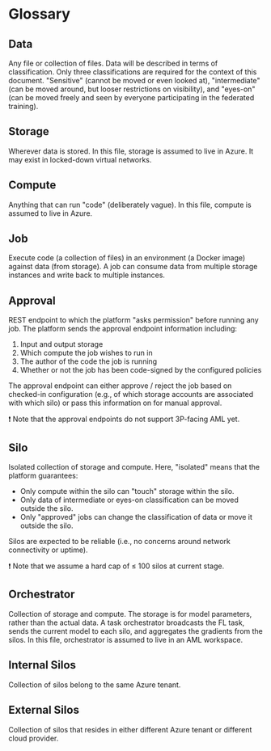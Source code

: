 # Glossary

## Data

Any file or collection of files. Data will be described in terms of classification.
Only three classifications are required for the context of this document. "Sensitive" (cannot be moved or even looked at), "intermediate" (can be moved around, but looser restrictions on visibility), and "eyes-on" (can be moved freely and seen by everyone participating in the federated training).

## Storage

Wherever data is stored. In this file, storage is assumed to live in Azure. It may exist in locked-down virtual networks.

## Compute

Anything that can run "code" (deliberately vague). In this file, compute is assumed to live in Azure.

## Job

Execute code (a collection of files) in an environment (a Docker image) against data (from storage). A job can consume data from multiple storage instances and write back to multiple instances.

## Approval

REST endpoint to which the platform "asks permission" before running any job. The platform sends the approval endpoint information including:

1. Input and output storage
2. Which compute the job wishes to run in
3. The author of the code the job is running
4. Whether or not the job has been code-signed by the configured policies

The approval endpoint can either approve / reject the job based on checked-in configuration (e.g., of which storage accounts are associated with which silo) or pass this information on for manual approval.

:exclamation: Note that the approval endpoints do not support 3P-facing AML yet.

## Silo

Isolated collection of storage and compute. Here, "isolated" means that the platform guarantees:

- Only compute within the silo can "touch" storage within the silo.
- Only data of intermediate or eyes-on classification can be moved outside the silo.
- Only "approved" jobs can change the classification of data or move it outside the silo.

Silos are expected to be reliable (i.e., no concerns around network connectivity or uptime).

:exclamation:  Note that we assume a hard cap of ≤ 100 silos at current stage.

## Orchestrator

Collection of storage and compute. The storage is for model parameters, rather than the actual data. A task orchestrator broadcasts the FL task, sends the current model to each silo, and aggregates the gradients from the silos. In this file, orchestrator is assumed to live in an AML workspace.

## Internal Silos

Collection of silos belong to the same Azure tenant.

## External Silos

Collection of silos that resides in either different Azure tenant or different cloud provider.
